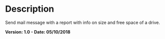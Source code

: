 # Description
Send mail message with a report with info on size and free space of a drive.

**Version: 1.0 - Date: 05/10/2018**
